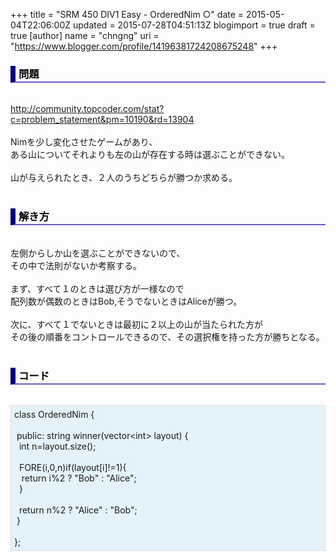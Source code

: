+++
title = "SRM 450 DIV1 Easy - OrderedNim ○"
date = 2015-05-04T22:06:00Z
updated = 2015-07-28T04:51:13Z
blogimport = true
draft = true
[author]
	name = "chngng"
	uri = "https://www.blogger.com/profile/14196381724208675248"
+++

<div dir="ltr" style="text-align: left;" trbidi="on"><h3 style="border-bottom: 2px solid slateblue; border-left: 8px solid navy; color: black; padding: 0px 0px 1px 5px;">問題 </h3><br /><a href="http://community.topcoder.com/stat?c=problem_statement&amp;pm=10190&amp;rd=13904" target="_blank">http://community.topcoder.com/stat?c=problem_statement&amp;pm=10190&amp;rd=13904</a><br /><br />Nimを少し変化させたゲームがあり、<br />ある山についてそれよりも左の山が存在する時は選ぶことができない。<br /><br />山が与えられたとき、２人のうちどちらが勝つか求める。<br /><br /><h3 style="border-bottom: 2px solid slateblue; border-left: 8px solid navy; color: black; padding: 0px 0px 1px 5px;">解き方 </h3><br />左側からしか山を選ぶことができないので、<br />その中で法則がないか考察する。<br /><br />まず、すべて１のときは選び方が一様なので<br />配列数が偶数のときはBob,そうでないときはAliceが勝つ。<br /><br />次に、すべて１でないときは最初に２以上の山が当たられた方が<br />その後の順番をコントロールできるので、その選択権を持った方が勝ちとなる。<br /><br /><h3 style="border-bottom: 2px solid slateblue; border-left: 8px solid navy; color: black; padding: 0px 0px 1px 5px;">コード </h3><br /><div style="background-color: #e3f2fb; border: 1px dotted #CCCCCC; padding: 5px;">class OrderedNim {<br /><br /><span class="Apple-tab-span" style="white-space: pre;"> </span>public: string winner(vector&lt;int&gt; layout) {<br /><span class="Apple-tab-span" style="white-space: pre;">  </span>int n=layout.size();<br /><br /><span class="Apple-tab-span" style="white-space: pre;">  </span>FORE(i,0,n)if(layout[i]!=1){<br /><span class="Apple-tab-span" style="white-space: pre;">   </span>return i%2 ? "Bob" : "Alice";<br /><span class="Apple-tab-span" style="white-space: pre;">  </span>}<br /><br /><span class="Apple-tab-span" style="white-space: pre;">  </span>return n%2 ? "Alice" : "Bob";<br /><span class="Apple-tab-span" style="white-space: pre;"> </span>}<br /><br />};</div></div>
